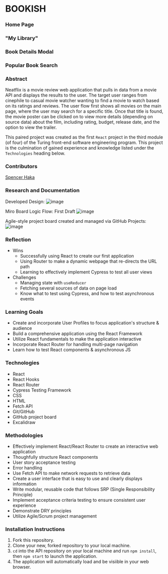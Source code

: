 # **BOOKISH**

### Home Page

### "My Library"

### Book Details Modal

### Popular Book Search

### Abstract
Neatflix is a movie review web application that pulls in data from a movie API and displays the results to the user. The target user ranges from cinephile to casual movie watcher wanting to find a movie to watch based on its ratings and reviews. The user flow first shows all movies on the main page, where the user may search for a specific title. Once that title is found, the movie poster can be clicked on to view more details (depending on source data) about the film, including rating, budget, release date, and the option to view the trailer.

This paired project was created as the first `React` project in the third module (of four) of the Turing front-end software engineering program. This project is the culmination of gained experience and knowledge listed under the `Technologies` heading below.

### Contributors
[Spencer Haka](https://github.com/Speekins)

### Research and Documentation 
Developed Design:
![image](https://user-images.githubusercontent.com/74210902/207098215-b69a800f-e948-49d6-9486-5dc8f714ca4e.png)

Miro Board Logic Flow:
First Draft
![image](https://user-images.githubusercontent.com/74210902/207098450-21590fb0-d428-4c59-8b74-a2ca97ea827d.png)

Agile-style project board created and managed via GitHub Projects:
![image](https://user-images.githubusercontent.com/74210902/207098755-24a8ab4c-3a94-461d-b181-6fbcdafe7eb6.png)

### Reflection
- Wins
  - Successfully using React to create our first application
  - Using Router to make a dynamic webpage that re-directs the URL path
  - Learning to effectively implement Cypress to test all user views
- Challenges
  - Managing state with `useReducer`
  - Fetching several sources of data on page load
  - Know what to test using Cypress, and how to test asynchronous events

### Learning Goals
- Create and incorporate User Profiles to focus application's structure & audience
- Build a comprehensive application using the React Framework
- Utilize React fundamentals to make the application interactive
- Incorporate React Router for handling multi-page navigation
- Learn how to test React components & asynchronous JS

### Technologies
- React
- React Hooks
- React Router
- Cypress Testing Framework
- CSS
- HTML
- Fetch API 
- Git/GitHub
- GitHub project board
- Excalidraw

### Methodologies
- Effectively implement React/React Router to create an interactive web application
- Thoughfully structure React components
- User story acceptance testing
- Error handling
- Use Fetch API to make network requests to retrieve data
- Create a user interface that is easy to use and clearly displays information
- Write modular, reusable code that follows SRP (Single Responsibility Principle)
- Implement acceptance criteria testing to ensure consistent user experience
- Demonstrate DRY principles 
- Utilize Agile/Scrum project management 

### Installation Instructions
1. Fork this repository.
2. Clone your new, forked repository to your local machine.
3. `cd` into the API repository on your local machine and run `npm install`, then `npm start` to launch the application.
4. The application will automatically load and be visiible in your web browser.
